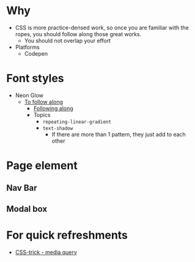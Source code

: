 # Why
- CSS is more practice-densed work, so once you are familiar with the ropes, you should follow along those great works.
  - You should not overlap your effort
- Platforms
  - Codepen

# Font styles
- Neon Glow
  - [To follow along](https://codepen.io/FelixRilling/pen/qzfoc)
    - [Following along](https://codepen.io/zhutoutoutousan/pen/yLOmJrz)
    - Topics
      - `repeating-linear-gradient`
      - `text-shadow`
        - If there are more than 1 pattern, they just add to each other



# Page element
## Nav Bar
## Modal box


# For quick refreshments
- [CSS-trick - media query](https://css-tricks.com/logic-in-media-queries/)